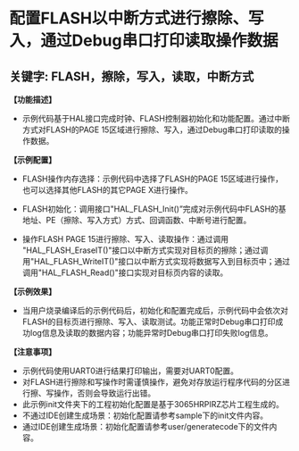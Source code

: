 # 配置FLASH以中断方式进行擦除、写入，通过Debug串口打印读取操作数据
## 关键字: FLASH，擦除，写入，读取，中断方式

**【功能描述】**
+ 示例代码基于HAL接口完成时钟、FLASH控制器初始化和功能配置。通过中断方式对FLASH的PAGE 15区域进行擦除、写入，通过Debug串口打印读取的操作数据。

**【示例配置】**
+ FLASH操作内存选择：示例代码中选择了FLASH的PAGE 15区域进行操作，也可以选择其他FLASH的其它PAGE X进行操作。
  
+ FLASH初始化：调用接口"HAL_FLASH_Init()”完成对示例代码中FLASH的基地址、PE（擦除、写入方式）方式、回调函数、中断号进行配置。

+ 操作FLASH PAGE 15进行擦除、写入、读取操作：通过调用 "HAL_FLASH_EraseIT()"接口以中断方式实现对目标页的擦除；通过调用"HAL_FLASH_WriteIT()"接口以中断方式实现将数据写入到目标页中；通过调用"HAL_FLASH_Read()"接口实现对目标页内容的读取。

**【示例效果】**
+ 当用户烧录编译后的示例代码后，初始化和配置完成后，示例代码中会依次对FLASH的目标页进行擦除、写入、读取测试。功能正常时Debug串口打印成功log信息及读取的数据内容；功能异常时Debug串口打印失败log信息。

**【注意事项】**
+ 示例代码使用UART0进行结果打印输出，需要对UART0配置。
+ 对FLASH进行擦除和写操作时需谨慎操作，避免对存放运行程序代码的分区进行擦、写操作，否则会导致运行出错。
+ 此示例init文件夹下的工程初始化配置是基于3065HRPIRZ芯片工程生成的。
+ 不通过IDE创建生成场景：初始化配置请参考sample下的init文件内容。
+ 通过IDE创建生成场景：初始化配置请参考user/generatecode下的文件内容。